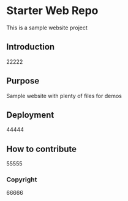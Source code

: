 # Starter Web Repo

This is a sample website project

## Introduction

22222

## Purpose

Sample website with plenty of files for demos

## Deployment

44444

## How to contribute

55555

### Copyright

66666